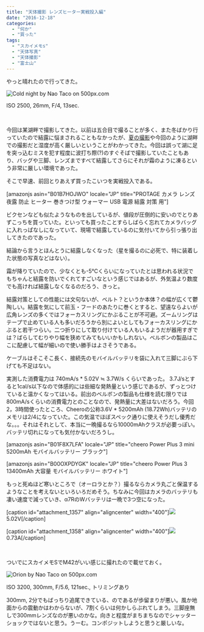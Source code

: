 ```yaml
---
title: "天体撮影 レンズヒーター実戦投入編"
date: "2016-12-18"
categories: 
  - "何か"
  - "買った"
tags: 
  - "スカイメモs"
  - "天体写真"
  - "天体撮影"
  - "富士山"
---
```


やっと晴れたので行ってきた。

![Cold night by Nao Taco on 500px.com](https://drscdn.500px.org/photo/186249241/m%3D900/a2192e13a7ed70ec8e83c6eca9a386bd)

ISO 2500, 26mm, F/4, 13sec.

 

<script type="text/javascript" src="https://500px.com/embed.js"></script>

今回は某湖畔で撮影してきた。以前は五合目で撮ることが多く、また冬ばかり行っていたので結露に悩まされることもなかったが、[夏の撮影](https://blog.naotaco.com/archives/1185)や今回のように湖畔での撮影だと湿度が高く厳しいということがわかってきた。今回は誤って湖に足を突っ込むミスを犯す程度に波打ち際(?)のすぐそばで撮影していたこともあり、バッグや三脚、レンズまですべて結露してさらにそれが霜のように凍るという非常に厳しい環境であった。

そこで早速、前回とりあえず買ったこいつを実戦投入である。

\[amazonjs asin="B01B7HOJWO" locale="JP" title="PROTAGE カメラ レンズ 夜露 防止 ヒーター 巻きつけ型 ウォーマー USB 電源 結露 対策 用"\]

ビクセンなども似たようなものを出しているが、値段が圧倒的に安いのでとりあずこっちを買っていた。といっても買ったことすらしばらく忘れてカメラバッグに入れっぱなしになっていて、現場で結露しているのに気付いてから引っ張り出してきたのであった。

結論から言うとほんとうに結露しなくなった（星を撮るのに必死で、特に装着した状態の写真などはない）。

霜が降りていたので、少なくとも-5℃くらいになっていたとは思われる状況でもちゃんと結露を防いでくれてすごいなという感じではあるが、外気温より数度でも高ければ結露しなくなるのだろう、きっと。

結露対策としての性能には文句ないが、ベルト？というか本体？の幅が広くて鬱陶しい。結露を気にして前玉・フードのあたりに巻くとすると、望遠ならよいが広角レンズの多くではフォーカスリングにかぶることが不可避。ズームリングはテープで止めている人も多いだろうから別によいとしてもフォーカスリングにかぶると若干つらい。二つ折りにして取り付けている人もいるようだが器用すぎでは？ばらしてむりやり幅を狭めてみてもいいかもしれない。ベルボンの製品はここに配慮して幅が細いので使い勝手はよさそうである。

ケーブルはそこそこ長く、接続先のモバイルバッテリを袋に入れて三脚にぶら下げても不足はない。

実測した消費電力は 740mA/s \* 5.02V ≒ 3.7W/s くらいであった。 3.7J/sとすると1cal/s以下なので体感的には些細な発熱量という感じであるが、ずっとつけていると温かくなってはいる。前出のベルボンの製品も仕様を読む限りでは800mA/sくらいの消費電力とのことなので、発熱量に大差はないだろう。今回2，3時間使ったところ、Cheeroの公称3.6V \* 5200mAh (18.72Wh)バッテリのメモリは2/4になっていた。この気温でほぼスペック通りに使えそうだし優秀だな。。。それはそれとして、本当に一晩撮るなら10000mAhクラスが必要っぽい。バッテリ切れになっても気付かないだろうし。

\[amazonjs asin="B01F8X7LFA" locale="JP" title="cheero Power Plus 3 mini 5200mAh モバイルバッテリー ブラック"\]

\[amazonjs asin="B00OXPDYGK" locale="JP" title="cheero Power Plus 3 13400mAh 大容量 モバイルバッテリー ホワイト"\]

もっと死ぬほど寒いところで（オーロラとか？）撮るならカメラ丸ごと保温するようなことを考えないといろいろだめそう。ちなみに今回はカメラのバッテリも凄い速度で減っていき、α7RのWバッテリは一晩で3つ空になった。

\[caption id="attachment\_1357" align="aligncenter" width="400"\][![](https://blog.naotaco.com/assets/images/posts/2016/12/DSC05703-400x267.jpg)](https://blog.naotaco.com/assets/images/posts/2016/12/DSC05703.jpg) 5.02V\[/caption\]

\[caption id="attachment\_1358" align="aligncenter" width="400"\][![](https://blog.naotaco.com/assets/images/posts/2016/12/DSC05704-400x300.jpg)](https://blog.naotaco.com/assets/images/posts/2016/12/DSC05704.jpg) 0.73A\[/caption\]

 

ついでにスカイメモSでM42がいい感じに撮れたので載せておく。

![Orion by Nao Taco on 500px.com](https://drscdn.500px.org/photo/186249235/m%3D900/18c621ccadcf7881697a615fca6fd945)

ISO 3200, 300mm, F/5.6, 121sec., トリミングあり

300mm, 2分でもばっちり追尾できている、のであるが歩留まりが悪い。風か地面からの震動かはわからないが、7割くらいは何かしらぶれてしまう。三脚座無しで300mmレンズなのが悪いのかな。向きと程度がまちまちなのでシャッターショックではないと思う。うーむ。コンポジットしようと思うと厳しいな。

<script type="text/javascript" src="https://500px.com/embed.js"></script>
